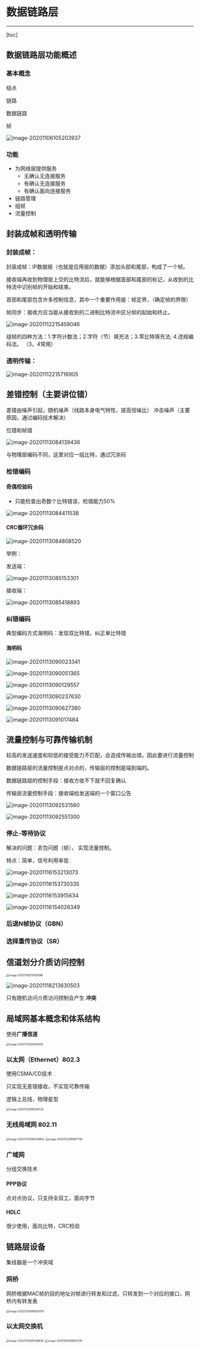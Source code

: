 # 数据链路层

---

[toc]

## 数据链路层功能概述

### 基本概念

结点

链路

数据链路

帧

 ![image-20201106105203937](D:\MyStudyFile\Study_C_PLUS_PLUS\C-PLUS-PLUS-Road\NetWork\数据链路层.assets\image-20201106105203937.png)

### 功能

- 为网络层提供服务
  - 无确认无连接服务
  - 有确认无连接服务
  - 有确认面向连接服务
- 链路管理
- 组帧
- 流量控制

## 封装成帧和透明传输

### 封装成帧：

封装成帧：IP数据报（也就是应用层的数据）添加头部和尾部，构成了一个帧。

接收端再收到物理层上交的比特流后，就能够根据首部和尾部的标记，从收到的比特流中识别帧的开始和结束。

首部和尾部包含许多控制信息，其中一个重要作用是：帧定界，（确定帧的界限）



帧同步：接收方应当能从接收到的二进制比特流中区分帧的起始和终止。

 ![image-20201112215459046](D:\MyStudyFile\Study_C_PLUS_PLUS\C-PLUS-PLUS-Road\NetWork\数据链路层.assets\image-20201112215459046.png)

组帧的四种方法：1.字符计数法；2.字符（节）填充法；3.零比特填充法; 4.违规编码法。 （3，4常用）



### 透明传输：

 ![image-20201112215716905](D:\MyStudyFile\Study_C_PLUS_PLUS\C-PLUS-PLUS-Road\NetWork\数据链路层.assets\image-20201112215716905.png)



## 差错控制（主要讲位错）

差错由噪声引起，随机噪声（线路本身电气特性，提高信噪比） 冲击噪声（主要原因，通过编码技术解决）

位错和帧错

 ![image-20201113084139436](D:\MyStudyFile\Study_C_PLUS_PLUS\C-PLUS-PLUS-Road\NetWork\数据链路层.assets\image-20201113084139436.png)

与物理层编码不同，这里对应一组比特，通过冗余码

### 检错编码

#### 奇偶校验码

- 只能检查出奇数个比特错误，检错能力50%

 ![image-20201113084411538](D:\MyStudyFile\Study_C_PLUS_PLUS\C-PLUS-PLUS-Road\NetWork\数据链路层.assets\image-20201113084411538.png)

#### CRC循环冗余码

 ![image-20201113084808520](D:\MyStudyFile\Study_C_PLUS_PLUS\C-PLUS-PLUS-Road\NetWork\数据链路层.assets\image-20201113084808520.png)

举例：

发送端：

 ![image-20201113085153301](D:\MyStudyFile\Study_C_PLUS_PLUS\C-PLUS-PLUS-Road\NetWork\数据链路层.assets\image-20201113085153301.png)

接收端：

 ![image-20201113085418893](D:\MyStudyFile\Study_C_PLUS_PLUS\C-PLUS-PLUS-Road\NetWork\数据链路层.assets\image-20201113085418893.png)

### 纠错编码

典型编码方式海明码：发现双比特错，纠正单比特错

#### 海明码

 ![image-20201113090023341](D:\MyStudyFile\Study_C_PLUS_PLUS\C-PLUS-PLUS-Road\NetWork\数据链路层.assets\image-20201113090023341.png)

 ![image-20201113090051365](D:\MyStudyFile\Study_C_PLUS_PLUS\C-PLUS-PLUS-Road\NetWork\数据链路层.assets\image-20201113090051365.png)

 ![image-20201113090129557](D:\MyStudyFile\Study_C_PLUS_PLUS\C-PLUS-PLUS-Road\NetWork\数据链路层.assets\image-20201113090129557.png)

 ![image-20201113090237630](D:\MyStudyFile\Study_C_PLUS_PLUS\C-PLUS-PLUS-Road\NetWork\数据链路层.assets\image-20201113090237630.png)

 ![image-20201113090627380](D:\MyStudyFile\Study_C_PLUS_PLUS\C-PLUS-PLUS-Road\NetWork\数据链路层.assets\image-20201113090627380.png)

 ![image-20201113091017484](D:\MyStudyFile\Study_C_PLUS_PLUS\C-PLUS-PLUS-Road\NetWork\数据链路层.assets\image-20201113091017484.png)



## 流量控制与可靠传输机制

较高的发送速度和较低的接受能力不匹配，会造成传输出错，因此要进行流量控制

数据链路层的流量控制是点对点的，传输层的控制是端到端的。

数据链路层的控制手段：接收方收不下就不回复确认

传输层流量控制手段：接收端给发送端的一个窗口公告

 ![image-20201113092531560](D:\MyStudyFile\Study_C_PLUS_PLUS\C-PLUS-PLUS-Road\NetWork\数据链路层.assets\image-20201113092531560.png)

 ![image-20201113092551300](D:\MyStudyFile\Study_C_PLUS_PLUS\C-PLUS-PLUS-Road\NetWork\数据链路层.assets\image-20201113092551300.png)

### 停止-等待协议

解决的问题：丢包问题（帧）， 实现流量控制。

特点：简单，信号利用率低

![image-20201116153213073](D:\MyStudyFile\Study_C_PLUS_PLUS\C-PLUS-PLUS-Road\NetWork\数据链路层.assets\image-20201116153213073.png)

![image-20201116153730335](D:\MyStudyFile\Study_C_PLUS_PLUS\C-PLUS-PLUS-Road\NetWork\数据链路层.assets\image-20201116153730335.png)



![image-20201116153915634](D:\MyStudyFile\Study_C_PLUS_PLUS\C-PLUS-PLUS-Road\NetWork\数据链路层.assets\image-20201116153915634.png)

![image-20201116154026349](D:\MyStudyFile\Study_C_PLUS_PLUS\C-PLUS-PLUS-Road\NetWork\数据链路层.assets\image-20201116154026349.png)





### 后退N帧协议（GBN）

### 选择重传协议（SR）



## 信道划分介质访问控制

 <img src="D:\MyStudyFile\Study_C_PLUS_PLUS\C-PLUS-PLUS-Road\NetWork\数据链路层.assets\image-20201118213555598.png" alt="image-20201118213555598" style="zoom:50%;" />

![image-20201118213830503](D:\MyStudyFile\Study_C_PLUS_PLUS\C-PLUS-PLUS-Road\NetWork\数据链路层.assets\image-20201118213830503.png)

只有随机访问介质访问控制会产生 **冲突**



## 局域网基本概念和体系结构

使用**广播信道**



 <img src="D:\MyStudyFile\Study_C_PLUS_PLUS\C-PLUS-PLUS-Road\NetWork\数据链路层.assets\image-20201123093049110.png" alt="image-20201123093049110" style="zoom:50%;" />

### 以太网（Ethernet）802.3

使用CSMA/CD技术

只实现无差错接收，不实现可靠传输

逻辑上总线，物理星型

 <img src="D:\MyStudyFile\Study_C_PLUS_PLUS\C-PLUS-PLUS-Road\NetWork\数据链路层.assets\image-20201123095040132.png" alt="image-20201123095040132" style="zoom:50%;" />



### 无线局域网 802.11

 <img src="D:\MyStudyFile\Study_C_PLUS_PLUS\C-PLUS-PLUS-Road\NetWork\数据链路层.assets\image-20201123095504663.png" alt="image-20201123095504663" style="zoom:50%;" />

 <img src="D:\MyStudyFile\Study_C_PLUS_PLUS\C-PLUS-PLUS-Road\NetWork\数据链路层.assets\image-20201123095617742.png" alt="image-20201123095617742" style="zoom:50%;" />

### 广域网

分组交换技术

#### PPP协议

点对点协议，只支持全双工，面向字节

#### HDLC

很少使用，面向比特，CRC检验

## 链路层设备

集线器是一个冲突域

### 网桥

网桥根据MAC帧的目的地址对帧进行转发和过滤，只转发到一个对应的接口，网桥内有转发表

 <img src="D:\MyStudyFile\Study_C_PLUS_PLUS\C-PLUS-PLUS-Road\NetWork\数据链路层.assets\image-20201124090628705.png" alt="image-20201124090628705" style="zoom:50%;" />

### 以太网交换机

 <img src="D:\MyStudyFile\Study_C_PLUS_PLUS\C-PLUS-PLUS-Road\NetWork\数据链路层.assets\image-20201124091246626.png" alt="image-20201124091246626" style="zoom:50%;" />

 <img src="D:\MyStudyFile\Study_C_PLUS_PLUS\C-PLUS-PLUS-Road\NetWork\数据链路层.assets\image-20201124091607335.png" alt="image-20201124091607335" style="zoom: 50%;" />